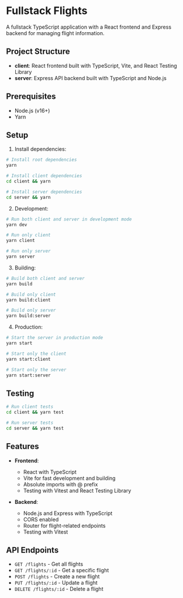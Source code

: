 # Fullstack Flights

A fullstack TypeScript application with a React frontend and Express backend for managing flight information.

## Project Structure

- **client**: React frontend built with TypeScript, Vite, and React Testing Library
- **server**: Express API backend built with TypeScript and Node.js

## Prerequisites

- Node.js (v16+)
- Yarn

## Setup

1. Install dependencies:

```bash
# Install root dependencies
yarn

# Install client dependencies
cd client && yarn

# Install server dependencies
cd server && yarn
```

2. Development:

```bash
# Run both client and server in development mode
yarn dev

# Run only client
yarn client

# Run only server
yarn server
```

3. Building:

```bash
# Build both client and server
yarn build

# Build only client
yarn build:client

# Build only server
yarn build:server
```

4. Production:

```bash
# Start the server in production mode
yarn start

# Start only the client
yarn start:client

# Start only the server
yarn start:server
```

## Testing

```bash
# Run client tests
cd client && yarn test

# Run server tests
cd server && yarn test
```

## Features

- **Frontend**:

  - React with TypeScript
  - Vite for fast development and building
  - Absolute imports with @ prefix
  - Testing with Vitest and React Testing Library

- **Backend**:
  - Node.js and Express with TypeScript
  - CORS enabled
  - Router for flight-related endpoints
  - Testing with Vitest

## API Endpoints

- `GET /flights` - Get all flights
- `GET /flights/:id` - Get a specific flight
- `POST /flights` - Create a new flight
- `PUT /flights/:id` - Update a flight
- `DELETE /flights/:id` - Delete a flight
